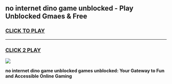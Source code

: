
## no internet dino game unblocked - Play Unblocked Gmaes & Free
<h3>
<a href="https://premium.freeplayer.one?title=no_internet_dino_game_unblocked&ref=19F">CLICK TO PLAY</a></h3>
<hr>

<h3>
<a href="https://premium.freeplayer.one?title=no_internet_dino_game_unblocked&ref=19F">CLICK 2 PLAY</a>
  
</h3>

<a href="https://premium.freeplayer.one?title=no_internet_dino_game_unblocked&ref=19F/"><img src="https://clearcache.store/games.png"></a>


**no internet dino game unblocked games unblocked: Your Gateway to Fun and Accessible Online Gaming**
